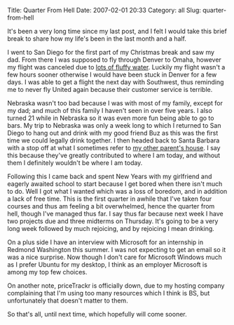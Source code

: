 Title: Quarter From Hell
Date: 2007-02-01 20:33
Category: all
Slug: quarter-from-hell

It's been a very long time since my last post, and I felt I would take this
brief break to share how my life's been in the last month and a half.

I went to San Diego for the first part of my Christmas break and saw my dad.
From there I was supposed to fly through Denver to Omaha, however my flight was
canceled due to [lots of fluffy water][]. Luckily my flight wasn't a few hours
sooner otherwise I would have been stuck in Denver for a few days. I was able
to get a flight the next day with Southwest, thus reminding me to never fly
United again because their customer service is terrible.

Nebraska wasn't too bad because I was with most of my family, except for my
dad; and much of this family I haven't seen in over five years. I also turned
21 while in Nebraska so it was even more fun being able to go to bars. My trip
to Nebraska was only a week long to which I returned to San Diego to hang out
and drink with my good friend Buz as this was the first time we could legally
drink together. I then headed back to Santa Barbara with a stop off at what I
sometimes refer to [my other parent's house][]. I say this because they've
greatly contributed to where I am today, and without them I definitely wouldn't
be where I am today.

Following this I came back and spent New Years with my girlfriend and eagerly
awaited school to start because I get bored when there isn't much to do. Well I
got what I wanted which was a loss of boredom, and in addition a lack of free
time. This is the first quarter in awhile that I've taken four courses and thus
am feeling a bit overwhelmed, hence the quarter from hell, though I've managed
thus far. I say thus far because next week I have two projects due and three
midterms on Thursday. It's going to be a very long week followed by much
rejoicing, and by rejoicing I mean drinking.

On a plus side I have an interview with Microsoft for an internship in Redmond
Washington this summer. I was not expecting to get an email so it was a nice
surprise. Now though I don't care for Microsoft Windows much as I prefer Ubuntu
for my desktop, I think as an employer Microsoft is among my top few choices.

On another note, priceTrackr is officially down, due to my hosting company
complaining that I'm using too many resources which I think is BS, but
unfortunately that doesn't matter to them.

So that's all, until next time, which hopefully will come sooner.

  [lots of fluffy water]: http://www.flickr.com/photos/exoskeleton/331750884/
  [my other parent's house]: http://blogthismom.blogspot.com/
